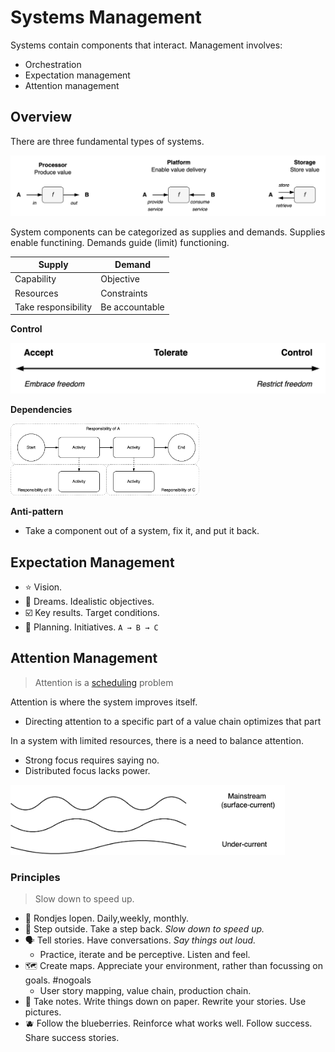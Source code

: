 # Systems Management

Systems contain components that interact. Management involves:

- Orchestration
- Expectation management
- Attention management



## Overview

There are three fundamental types of systems.

<img src="../img/system-types.png" alt="system-types" style="max-height:10em;" />



System components can be categorized as supplies and demands. Supplies enable functining. Demands guide (limit) functioning.

| Supply              | Demand         |
| ------------------- | -------------- |
| Capability          | Objective      |
| Resources           | Constraints    |
| Take responsibility | Be accountable |



**Control**

<img src="../img/scale-accept-tolerate-control.png" alt="scale-accept-tolerate-control" style="max-height:6em;" />



**Dependencies**

<img src="../img/bpmn-responsibility.png" alt="bpmn-responsibility" style="width:60%;" />



**Anti-pattern**

- Take a component out of a system, fix it, and put it back.



## Expectation Management

- ⭐ Vision.
- 💭 Dreams. Idealistic objectives.
- ☑️ Key results. Target conditions.
- 📅 Planning. Initiatives. `A → B → C`



## Attention Management

> Attention is a [scheduling](https://en.wikipedia.org/wiki/Scheduling_(computing)) problem

Attention is where the system improves itself.

- Directing attention to a specific part of a value chain optimizes that part

In a system with limited resources, there is a need to balance attention.

- Strong focus requires saying no.
- Distributed focus lacks power.

<img src="../img/waves-onderstroom-bovenstroom.png" alt="mainstream-undercurrent" style="max-height:8em;" />



### Principles

>  Slow down to speed up.

- 👣 Rondjes lopen. Daily,weekly, monthly.
- 🚪 Step outside. Take a step back. *Slow down to speed up.*
- 🗣️ Tell stories. Have conversations. *Say things out loud.*
  - Practice, iterate and be perceptive. Listen and feel.
- 🗺️ Create maps. Appreciate your environment, rather than focussing on goals. #nogoals
  - User story mapping, value chain, production chain.
- 📝 Take notes. Write things down on paper. Rewrite your stories. Use pictures.
- 🫐 Follow the blueberries. Reinforce what works well. Follow success. Share success stories.

